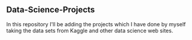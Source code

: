 ## Data-Science-Projects ##
In this repository I'll be adding the projects which I have done by myself taking the data sets from Kaggle and other data science web sites.             
